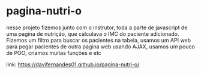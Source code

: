 # pagina-nutri-o
nesse projeto fizemos junto com o instrutor, toda a parte de javascript de uma pagina de nutrição, que calculava o IMC do paciente adicionado. Fizemos um filtro para buscar os pacientes na tabela, usamos um API web para pegar pacientes de outra pagina web usando AJAX, usamos um pouco de POO, criamos muitas funções e etc

link: https://davifernandes01.github.io/pagina-nutri-o/
